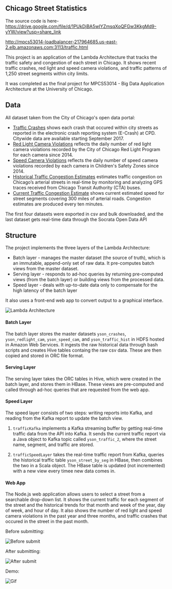 ## Chicago Street Statistics
The source code is here-
https://drive.google.com/file/d/1PUkDjBA5wIYZmsqXoQFGw3KkgMd9-yYW/view?usp=share_link

http://mpcs53014-loadbalancer-217964685.us-east-2.elb.amazonaws.com:3113/traffic.html

This project is an application of the Lambda Architecture that tracks the traffic safety and congestion of each street in Chicago. It shows
recent traffic crashes, red light and speed camera violations, and traffic patterns of 1,250 street segments within city limits.

It was completed as the final project for MPCS53014 - Big Data Application Architecture at the University of Chicago.


## Data

All dataset taken from the City of Chicago's open data portal:

- [Traffic Crashes](https://data.cityofchicago.org/Transportation/Traffic-Crashes-Crashes/85ca-t3if) shows each crash that occured
 within city streets as reported in the electronic crash reporting system (E-Crash) at CPD. Citywide data are available starting September 2017. 
- [Red Light Camera Violations](https://data.cityofchicago.org/Transportation/Red-Light-Camera-Violations/spqx-js37) reflects the 
daily number of red light camera violations recorded by the City of Chicago Red Light Program for each camera since 2014.
- [Speed Camera Violations](https://data.cityofchicago.org/Transportation/Speed-Camera-Violations/hhkd-xvj4) 
reflects the daily number of speed camera violations recorded by each camera in Children's Safety Zones since 2014.
- [Historical Traffic Congestion Estimates](https://data.cityofchicago.org/Transportation/Chicago-Traffic-Tracker-Historical-Congestion-Esti/sxs8-h27x)
estimates traffic congestion on Chicago’s arterial streets in real-time by monitoring 
and analyzing GPS traces received from Chicago Transit Authority (CTA) buses.
- [Current Traffic Congestion Estimate](https://data.cityofchicago.org/d/n4j6-wkkf) shows current estimated speed for 
street segments covering 300 miles of arterial roads. Congestion estimates are produced every ten minutes.

The first four datasets were exported in csv and bulk downloaded, and the last dataset gets real-time data through the
Socrata Open Data API 

## Structure

The project implements the three layers of the Lambda Architecture:
- Batch layer - manages the master dataset (the source of truth), which is an immutable, append-only set of raw data. It pre-computes batch views
from the master dataset.
- Serving layer - responds to ad-hoc queries by returning pre-computed views (from the batch layer) or building views from the processed data.
- Speed layer - deals with up-to-date data only to compensate for the high latency of the batch layer 

It also uses a front-end web app to convert output to a graphical interface.

![Lambda Architecture](.images/lambda.jpg)

#### Batch Layer

The batch layer stores the master datasets `yson_crashes`, `yson_redlight_cam`, `yson_speed_cam`, and `yson_traffic_hist` in HDFS hosted in Amazon Web Services. 
It ingests the raw historical data through bash scripts and creates Hive tables containg the raw csv data. These are then copied 
and stored in ORC file format.

#### Serving Layer

The serving layer takes the ORC tables in Hive, which were created in the batch layer, and stores them in HBase. These views
are pre-computed and called through ad-hoc queries that are requested from the web app.

#### Speed Layer

The speed layer consists of two steps: writing reports into Kafka, and reading from the Kafka report to update the batch view.

1. `trafficKafka` implements a Kafka streaming buffer by getting real-time traffic data from the API into Kafka.
It sends the current traffic report via a Java object to Kafka topic called `yson_traffic_2`, where the street name, segment, and traffic are stored.

2. `trafficSpeedLayer` takes the real-time traffic report from Kafka, queries the historical traffic table `yson_street_by_seg` in HBase, 
then combines the two in a Scala object. The HBase table is updated (not incremented) with a new view every timee new data comes in.


#### Web App

The Node.js web application allows users to select a street from a searchable drop-down list. It shows the current traffic
 for each segment of the street and the historical trends for that month and week of the year, day of week, and hour of day.
It also shows the number of red light and speed camera violations in the past year and three months, and traffic crashes that occured in the street in the past month. 

Before submitting:

![Before submit](.images/before-submit.jpg)

After submitting:

![After submit](.images/after-submit.jpg)

Demo: 

![Gif](.images/interface.gif)

